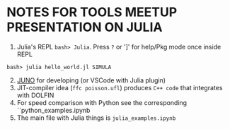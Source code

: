 # NOTES FOR TOOLS MEETUP PRESENTATION ON JULIA

1. Julia's REPL `bash> Julia`. Press `?` or ']' for help/Pkg mode once inside REPL
```
bash> julia hello_world.jl SIMULA
```
2. [JUNO](https://junolab.org/) for developing (or VSCode with Julia plugin)
3. JIT-compiler idea (`ffc poisson.ufl`) produces `C++ code` that integrates with DOLFIN
4. For speed comparison with Python see the corresponding ``python_examples.ipynb
5. The main file with Julia things is `julia_examples.ipynb`